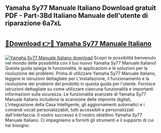 ## Yamaha Sy77 Manuale Italiano Download gratuit PDF - Part-3Bd Italiano Manuale dell'utente di riparazione 6a7xL

# <h2><a href="http://dfe00vf.blite.top/?on=Yamaha+Sy77+Manuale+Italiano">🔗Download 👉🔴 Yamaha Sy77 Manuale Italiano</a></h2>

[![Yamaha Sy77 Manuale Italiano download](https://i.imgur.com/lujVjoI.png)](http://dfe00vf.blite.top/?on=Yamaha+Sy77+Manuale+Italiano)
Scopri le possibilità benvenuto nel mondo delle possibilità con il tuo nuovo Yamaha Sy77 Manuale Italiano! Questa guida spiega le funzionalità, le applicazioni e le soluzioni per la risoluzione dei problemi. Prima di utilizzare Yamaha Sy77 Manuale Italiano, leggere le istruzioni dettagliate per L'installazione, il funzionamento e la risoluzione dei problemi del prodotto in questa guida per l'utente. Fornisce istruzioni dettagliate su come utilizzare ciascuna funzionalità e importanti informazioni sulla sicurezza. Le funzionalità avanzate di Yamaha Sy77 Manuale Italiano includono la scansione delle impronte digitali, L'integrazione della Casa Intelligente, gli aggiornamenti automatici e i comandi vocali personalizzabili, tutti accessibili e personalizzati dall'interfaccia. Il vostro successo è il nostro obiettivo Yamaha Sy77 Manuale Italiano. Ci impegniamo a fornirti gli strumenti e il supporto di cui hai bisogno.
